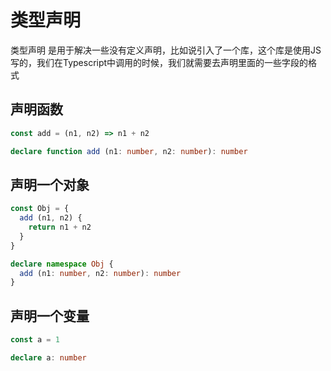 # 类型声明

类型声明 是用于解决一些没有定义声明，比如说引入了一个库，这个库是使用JS写的，我们在Typescript中调用的时候，我们就需要去声明里面的一些字段的格式

## 声明函数

```js
const add = (n1, n2) => n1 + n2
```

```typescript
declare function add (n1: number, n2: number): number
```

## 声明一个对象

```js
const Obj = {
  add (n1, n2) {
    return n1 + n2
  }
}
```

```typescript
declare namespace Obj {
  add (n1: number, n2: number): number
}
```

## 声明一个变量

```js
const a = 1
```

```typescript
declare a: number
```

